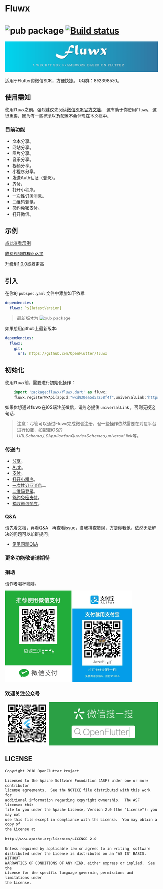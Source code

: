 # Fluwx 
![pub package](https://img.shields.io/pub/v/fluwx.svg)
[![Build status](https://img.shields.io/cirrus/github/OpenFlutter/fluwx/master)](https://cirrus-ci.com/github/OpenFlutter/fluwx)
======

![logo](./arts/fluwx_logo.png)

适用于Flutter的微信SDK，方便快捷。
QQ群：892398530。


## 使用需知
 使用`Fluwx`之前，强烈建议先阅读[微信SDK官方文档](https://open.weixin.qq.com/cgi-bin/showdocument?action=dir_list&t=resource/res_list&verify=1)，
 这有助于你使用`Fluwx`。
 这很重要，因为有一些概念以及配置不会体现在本文档中。

### 目前功能
* 文本分享。
* 网站分享。
* 图片分享。
* 音乐分享。
* 视频分享。
* 小程序分享。
* 发送Auth认证（登录）。
* 支付。
* 打开小程序。
* 一次性订阅消息。
* 二维码登录。
* 签约免密支付。
* 打开微信。

## 示例

[点此查看示例](./example)

[收费视频教程点这里](https://study.163.com/course/introduction.htm?share=2&shareId=480000001896427&courseId=1209174838&_trace_c_p_k2_=e72467dc0df540579287a8ea996344a4)

[升级到1.0.0或者更高](./doc/QUESTIONS_CN.md)

## 引入

在你的 `pubspec.yaml` 文件中添加如下依赖:

```yaml
dependencies:
  fluwx: ^${latestVersion}
```

> 最新版本为 ![pub package](https://img.shields.io/pub/v/fluwx.svg)

如果想用github上最新版本:

```yaml
dependencies:
  fluwx:
    git:
      url: https://github.com/OpenFlutter/fluwx
```

## 初始化
使用`Fluwx`前，需要进行初始化操作：
 ```dart
     import 'package:fluwx/fluwx.dart' as fluwx;
     fluwx.registerWxApi(appId:"wxd930ea5d5a258f4f",universalLink:"https://your.univeral.link.com/placeholder/");
 ```
如果你想通过fluwx在iOS端注册微信，请务必提供 `universalLink` ，否则无视这句话.


> 注意：尽管可以通过Fluwx完成微信注册，但一些操作依然需要在对应平台进行设置，如配置iOS的*URLSchema,LSApplicationQueriesSchemes,universal link*等。

### 传送门
* [分享](./doc/SHARE_CN.md)。
* [Auth](./doc/SEND_AUTH_CN.md)。
* [支付](./doc/WXPay_CN.md)。
* [打开小程序](./doc/LAUNCH_MINI_PROGRAM_CN.md)。
* [一次性订阅消息](./doc/SUBSCRIBE_MESSAGE_CN.md)。。
* [二维码登录](./doc/AUTH_BY_QR_CODE_CN.md)。
* [签约免密支付](./doc/AUTO_DEDUCT_CN.md)。
* [接收微信响应](./doc/RESPONSE_CN.md)。

### Q&A
请先看文档，再看Q&A，再查看issue，自我排查错误，方便你我他。依然无法解决的问题可以加群提问。
* [常见问题Q&A](./doc/QUESTIONS_CN.md)


### 更多功能敬请请期待

### 捐助
请作者喝杯咖啡。

<img src="./arts/wx.jpeg" height="300">  <img src="./arts/ali.jpeg" height="300">

### 欢迎关注公众号
![subscribe](./arts/wx_subscription.png)


## LICENSE


    Copyright 2018 OpenFlutter Project

    Licensed to the Apache Software Foundation (ASF) under one or more contributor
    license agreements.  See the NOTICE file distributed with this work for
    additional information regarding copyright ownership.  The ASF licenses this
    file to you under the Apache License, Version 2.0 (the "License"); you may not
    use this file except in compliance with the License.  You may obtain a copy of
    the License at

    http://www.apache.org/licenses/LICENSE-2.0

    Unless required by applicable law or agreed to in writing, software
    distributed under the License is distributed on an "AS IS" BASIS, WITHOUT
    WARRANTIES OR CONDITIONS OF ANY KIND, either express or implied.  See the
    License for the specific language governing permissions and limitations under
    the License.
